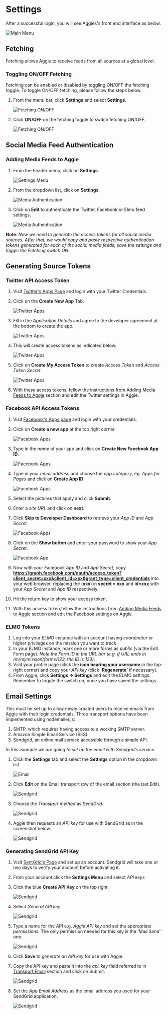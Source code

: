 # Settings

After a successful login, you will see Aggies's front end interface as below.  

![Main Menu](main_menu.png)

## Fetching

Fetching allows Aggie to receive feeds from all sources at a global level.

### Toggling ON/OFF Fetching

Fetching can be enabled or disabled by toggling ON/OFF the fetching toggle. To toggle ON/OFF fetching, please follow the steps below.
1. From the menu bar, click **Settings** and select **Settings**.

    ![Fetching ON/OFF](settings.png)

2. Click **ON/OFF** on the fetching toggle to switch fetching ON/OFF.

    ![Fetching ON/OFF](toggle.png)

##  Social Media Feed Authentication

### Adding Media Feeds to Aggie

1.  From the header menu, click on **Settings**.

    ![Settings Menu](settings.png)   

2.  From the dropdown list, click on **Settings**.

    ![Media Authentication](toggle3.png)

3. Click on **Edit** to authenticate the Twitter, Facebook or Elmo feed settings.  

    ![Media Authentication](social_media_feed_authentication.png)

**Note**: *Now we need to generate the access tokens for all social media sources. After that, we would copy and paste respective authentication tokens generated for each of the social media feeds, save the settings and toggle the Fetching switch ON.*

##  Generating Source Tokens

### Twitter API Access Token

1.  Visit [Twitter's Apps Page](https://apps.twitter.com/) and login with your Twitter Credentials.
2.  Click on the **Create New App** Tab.

    ![Twitter Apps](twitter_app1.png)

3. Fill in the *Application Details* and agree to the developer agreement at the bottom to create the app.

    ![Twitter Apps](twitter_app2.png)

4. This will create access tokens as indicated below.

    ![Twitter Apps](twitter_app3.png)

5. Click on **Create My Access Token**  to create *Access Token* and *Access Token Secret*.

    ![Twitter Apps](twitter_app4.png)

6. With these access tokens, fellow the instructions from [Adding Media Feeds to Aggie](#adding-media-feeds-to-aggie) section and edit the Twitter settings in Aggie.

### Facebook API Access Tokens


1.  Visit [Facebook's Apps page](https://developers.facebook.com/apps/) and login with your credentials.
2.  Click on **Create a new app** at the top right corner.

    ![Facebook Apps](facebook_app1.png)

3.  Type in the *name* of your app and click on **Create New Facebook App ID**.

    ![Facebook Apps](facebook_app2.png)

4.  Type in your *email address* and choose the *app category*, eg. *Apps for Pages* and click on **Create App ID**.

    ![Facebook Apps](facebook_app3.png)

5.  Select the pictures that apply and click **Submit**.
6.  Enter a *site URL* and click on **next**.
7.  Click **Skip to Developer Dashboard** to retrieve your *App ID* and *App Secret*.

    ![Facebook Apps](facebook_app4.png)

8.  Click on the **Show button** and enter your password to show your *App Secret*.

    ![Facebook App](facebook_app5.png)

9.  Now with your Facebook *App ID* and *App Secret*, copy **https://graph.facebook.com/oauth/access_token?client_secret=xxx&client_id=xxx&grant_type=client_credentials** into your web browser, replacing the (**xxx**) in **secret = xxx** and **id=xxx** with your *App Secret* and *App ID* respectively.
10.  Hit the return key to show your access token.  
11.  With this access token,fellow the instructions from [Adding Media Feeds to Aggie](#adding-media-feeds-to-aggie) section and edit the Facebook settings on Aggie.

### ELMO Tokens

1.  Log into your *ELMO* instance with an account having *coordinator* or higher privileges on the mission you want to track.
2.  In your ELMO instance, mark one or more forms as *public* (via the Edit Form page). *Note the Form ID in the URL bar (e.g. if URL ends in /m/mymission/forms/123, the ID is 123)*.
3.  Visit your profile page (click the **icon bearing your username** in the top-right corner) and copy your *API key* (click **'Regenerate'** if necessary).
4.  From Aggie, click **Settings -> Settings** and edit the ELMO settings. Remember to toggle the switch on, once you have saved the settings

## Email Settings

This must be set up to allow newly created users to receive emails from Aggie with their login credentials. Three transport options have been implemented using nodemailer.js:
1.  SMTP, which requires having access to a working SMTP server.
2.  Amazon Simple Email Service (SES).
3.  Sendgrid, an online mail service accessible through a simple API.

*In this example we are going to set up the email with Sendgrid’s service.*

1.  Click the **Settings** tab and select the **Settings** option in the dropdown list.

    ![Email](email.png)

2.  Click **Edit** on the Email transport row of the email section (the last Edit).

    ![Sendgrid](sendgrid1.png)

3.  Choose the *Transport method* as *SendGrid*.

    ![Sendgrid](sendgrid2.png)

4. Aggie then requests an *API key* for use with SendGrid as in the screenshot below.

    ![Sendgrid](sendgrid3.png)

### Generating SendGrid API Key

1.   Visit [SentGrid's Page](https://sendgrid.com/) and set up an account. Sendgrid will take one or two days to verify your account before activating it.
2.  From your account click the **Settings Menu** and select *API keys*
3.  Click the blue **Create API Key** on the top right.

    ![Sendgrid](sendgrid4.png)

4.  Select *General API key*.

    ![Sendgrid](sendgrid5.png)

5.  Type a name for the API e.g. *Aggie API key* and set the appropriate *permissions*. The only permission needed for this key is the ‘*Mail Send* ’ one.

    ![Sendgrid](sendgrid6.png)

6.  Click **Save** to *generate an API key* for use with Aggie.
7.  Copy the API key and paste it into the *api_key* field referred to in [Transport Email](#transport-email) section and click on Submit.

    ![Sendgrid](sendgrid3.png)

8.  Set the *App Email Address* as the email address you used for your SendGrid application.

    ![Sendgrid](sendgrid7.png)
